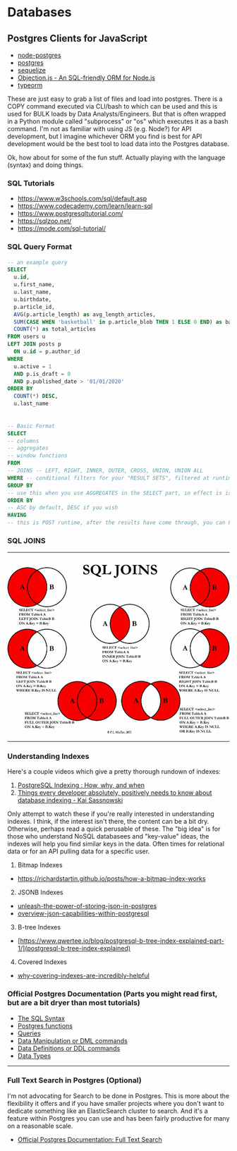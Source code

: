 # Databases




## Postgres Clients for JavaScript
- [node-postgres](https://node-postgres.com/)
- [postgres](https://github.com/porsager/postgres)
- [sequelize](https://github.com/sequelize/sequelize)
- [Objection.js - An SQL-friendly ORM for Node.js](https://vincit.github.io/objection.js/)
- [typeorm](https://github.com/typeorm/typeorm)

These are just easy to grab a list of files and load into postgres. There is a COPY command executed via CLI/bash to which can be used and this is used for BULK loads by Data Analysts/Engineers. But that is often wrapped in a Python module called "subprocess" or "os" which executes it as a bash command. I'm not as familiar with using JS (e.g. Node?) for API development, but I imagine whichever ORM you find is best for API development would be the best tool to load data into the Postgres database.

  
Ok, how about for some of the fun stuff. Actually playing with the language (syntax) and doing things.

### SQL Tutorials
- https://www.w3schools.com/sql/default.asp
- https://www.codecademy.com/learn/learn-sql
- https://www.postgresqltutorial.com/
- https://sqlzoo.net/
- https://mode.com/sql-tutorial/


### SQL Query Format

```SQL
-- an example query
SELECT
  u.id,
  u.first_name,
  u.last_name,
  u.birthdate,
  p.article_id,
  AVG(p.article_length) as avg_length_articles,
  SUM(CASE WHEN 'basketball' in p.article_blob THEN 1 ELSE 0 END) as basketball_articles,
  COUNT(*) as total_articles
FROM users u
LEFT JOIN posts p
  ON u.id = p.author_id
WHERE
  u.active = 1
  AND p.is_draft = 0
  AND p.published_date > '01/01/2020'
ORDER BY
  COUNT(*) DESC,
  u.last_name


-- Basic Format
SELECT
-- columns
-- aggregates
-- window functions
FROM
-- JOINS -- LEFT, RIGHT, INNER, OUTER, CROSS, UNION, UNION ALL
WHERE -- conditional filters for your "RESULT SETS", filtered at runtime of the query
GROUP BY
-- use this when you use AGGREGATES in the SELECT part, in effect is is a Map-Reduce Key-mapper for the aggregates
ORDER BY
-- ASC by default, DESC if you wish
HAVING
-- this is POST runtime, after the results have come through, you can FILTER again, e.g. HAVING articles_authored > 3

```



### SQL JOINS


------

![sql-joins-guide.jpg](sql-joins-guide.jpg)
 
------

### Understanding Indexes
Here's a couple videos which give a pretty thorough rundown of indexes:
1. [PostgreSQL Indexing : How, why, and when](https://www.youtube.com/watch?v=clrtT_4WBAw)
2. [Things every developer absolutely, positively needs to know about database indexing - Kai Sassnowski](https://www.youtube.com/watch?v=HubezKbFL7E)

Only attempt to watch these if you're really interested in understanding indexes. I think, if the interest isn't there, the content can be a bit dry. Otherwise, perhaps read a quick perusable of these. The "big idea" is for those who understand NoSQL databasees and "key-value" ideas, the indexes will help you find similar keys in the data. Often times for relational data or for an API pulling data for a specific user. 

1. Bitmap Indexes
  - https://richardstartin.github.io/posts/how-a-bitmap-index-works
2. JSONB Indexes
  - [unleash-the-power-of-storing-json-in-postgres](https://rollout.io/blog/unleash-the-power-of-storing-json-in-postgres/)
  - [overview-json-capabilities-within-postgresql](https://severalnines.com/database-blog/overview-json-capabilities-within-postgresql)
3. B-tree Indexes
  - [https://www.qwertee.io/blog/postgresql-b-tree-index-explained-part-1/](postgresql-b-tree-index-explained)
4. Covered Indexes
  - [why-covering-indexes-are-incredibly-helpful](https://info.crunchydata.com/blog/why-covering-indexes-are-incredibly-helpful)
  
### Official Postgres Documentation (Parts you might read first, but are a bit dryer than most tutorials)
- [The SQL Syntax](https://www.postgresql.org/docs/12/sql-syntax.html)
- [Postgres functions](https://www.postgresql.org/docs/12/functions.html)
- [Queries](https://www.postgresql.org/docs/12/queries.html)
- [Data Manipulation or DML commands](https://www.postgresql.org/docs/12/dml.html)
- [Data Definitions or DDL commands](https://www.postgresql.org/docs/12/ddl.html)
- [Data Types](https://www.postgresql.org/docs/12/datatype.html)
  
  
  
-------

### Full Text Search in Postgres (Optional)
I'm not advocating for Search to be done in Postgres. This is more about the flexibility it offers and if you have smaller projects where you don't want to dedicate something like an ElasticSearch cluster to search. And it's a feature within Postgres you can use and has been fairly productive for many on a reasonable scale.

- [Official Postgres Documentation: Full Text Search](https://www.postgresql.org/docs/12/textsearch.html)
